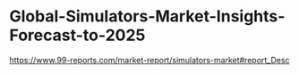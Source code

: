 # Global-Simulators-Market-Insights-Forecast-to-2025
https://www.99-reports.com/market-report/simulators-market#report_Desc
